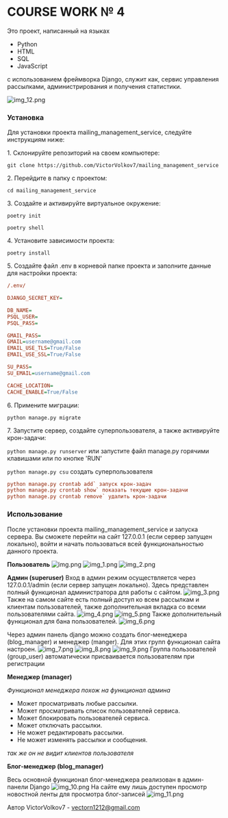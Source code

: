 # **COURSE WORK № 4** 
Это проект, написанный на языках 

- Python
- HTML
- SQL
- JavaScript

с использованием фреймворка Django, служит как, сервис управления рассылками, администрирования и 
получения статистики.</p>
![img_12.png](for_readme/img_12.png)

### **Установка**
Для установки проекта mailing_management_service, следуйте инструкциям ниже:

<p>1. Склонируйте репозиторий на своем компьютере:</p>

`git clone https://github.com/VictorVolkov7/mailing_management_service`

 <p>2. Перейдите в папку с проектом:</p>

`cd mailing_management_service`

<p>3. Создайте и активируйте виртуальное окружение:</p>

`poetry init`

`poetry shell`

<p>4. Установите зависимости проекта:</p>

`poetry install`

<p>5. Создайте файл .env в корневой папке проекта и заполните данные для настройки проекта:</p>

```ini
/.env/

DJANGO_SECRET_KEY=

DB_NAME=
PSQL_USER=
PSQL_PASS=

GMAIL_PASS=
GMAIL=username@gmail.com
EMAIL_USE_TLS=True/False
EMAIL_USE_SSL=True/False

SU_PASS=
SU_EMAIL=username@gmail.com

CACHE_LOCATION=
CACHE_ENABLE=True/False
```

<p>6. Примените миграции:</p>

`python manage.py migrate`

<p>7. Запустите сервер, создайте суперпользователя, а также активируйте крон-задачи:</p>

`python manage.py runserver` или запустите файл manage.py горячими клавишами или по кнопке 'RUN'

`python manage.py csu` создать суперпользователя

```ini
python manage.py crontab add` запуск крон-задач
python manage.py crontab show` показать текущие крон-задачи
python manage.py crontab remove` удалить крон-задачи
```


### **Использование**
После установки проекта mailing_management_service и запуска сервера. Вы сможете перейти на сайт 127.0.0.1 
(если сервер запущен локально), войти и начать пользоваться всей функциональностью данного проекта.

**Пользователь**
![img.png](for_readme/img.png)
![img_1.png](for_readme/img_1.png)
![img_2.png](for_readme/img_2.png)

**Админ (superuser)**
Вход в админ режим осуществляется через 127.0.0.1/admin (если сервер запущен локально). Здесь представлен полный 
функционал администратора для работы с сайтом. 
![img_3.png](for_readme/img_3.png)
Также на самом сайте есть полный доступ ко всем рассылкам и клиентам пользователей, также дополнительная вкладка со 
всеми пользователями сайта.
![img_4.png](for_readme/img_4.png)
![img_5.png](for_readme/img_5.png)
Также дополнительный функционал для бана пользователей.
![img_6.png](for_readme/img_6.png)

Через админ панель django можно создать блог-менеджера (blog_manager) и менеджер (manger). 
Для этих групп функционал сайта настроен.
![img_7.png](for_readme/img_7.png)
![img_8.png](for_readme/img_8.png)
![img_9.png](for_readme/img_9.png)
Группа пользователей (group_user) автоматически присваивается пользователям при регистрации

**Менеджер (manager)**

*Функционал менеджера похож на функционал админа*
- Может просматривать любые рассылки.
- Может просматривать список пользователей сервиса.
- Может блокировать пользователей сервиса.
- Может отключать рассылки.
- Не может редактировать рассылки.
- Не может изменять рассылки и сообщения.

*так же он не видит клиентов пользователя*

**Блог-менеджер (blog_manager)**

Весь основной функционал блог-менеджера реализован в админ-панели Django
![img_10.png](for_readme/img_10.png)
На сайте ему лишь доступен просмотр новостной ленты для просмотра блог-записей
![img_11.png](for_readme/img_11.png)

Автор
VictorVolkov7 - vectorn1212@gmail.com
